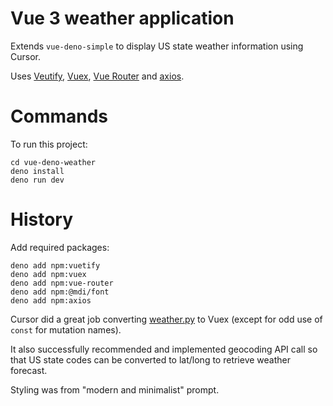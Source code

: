 # Vue 3 weather application
Extends `vue-deno-simple` to display US state weather information using Cursor.

Uses [Veutify](https://vuetifyjs.com), [Vuex](https://vuetifyjs.com/en/), [Vue Router](https://router.vuejs.org) and [axios](https://axios-http.com).

# Commands
To run this project:

```
cd vue-deno-weather
deno install
deno run dev
```

# History
Add required packages:

```
deno add npm:vuetify
deno add npm:vuex
deno add npm:vue-router
deno add npm:@mdi/font
deno add npm:axios
```

Cursor did a great job converting [weather.py](https://github.com/modelcontextprotocol/quickstart-resources/blob/main/weather-server-python/weather.py) to Vuex (except for odd use of `const` for mutation names). 

It also successfully recommended and implemented geocoding API call so that US state codes can be converted to lat/long to retrieve weather forecast.

Styling was from "modern and minimalist" prompt.